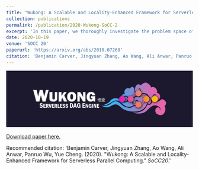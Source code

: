 ```yaml
---
title: "Wukong: A Scalable and Locality-Enhanced Framework for Serverless Parallel Computing"
collection: publications
permalink: /publication/2020-Wukong-SoCC-2
excerpt: 'In this paper, we thoroughly investigate the problem space of DAG scheduling in serverless computing. We identify and evaluate a set of techniques to make DAG schedulers serverless-aware. These techniques have been implemented in Wukong, a serverless, DAG scheduler attuned to AWS Lambda. Wukong provides decentralized scheduling through a combination of static and dynamic scheduling. We present the results of an empirical study in which Wukong is applied to a range of microbenchmark and real-world DAG applications. Results demonstrate the efficacy of Wukong in minimizing the performance overhead introduced by AWS Lambda --- Wukong achieves competitive performance compared to a serverful DAG scheduler, while improving the performance of real-world DAG jobs by as much as 3.1X at larger scale.'
date: 2020-10-19
venue: 'SOCC 20'
paperurl: 'https://arxiv.org/abs/2010.07268'
citation: 'Benjamin Carver, Jingyuan Zhang, Ao Wang, Ali Anwar, Panruo Wu, Yue Cheng. (2020). &quot;Wukong: A Scalable and Locality-Enhanced Framework for Serverless Parallel Computing.&quot; <i>SoCC20</i>.'
---
```


![Wukong Logo](/assets/images/wukong_logo.png)

<a href="{{ site.baseurl }}/pdfs/wukong_socc.pdf" target="_blank">Download paper here.</a>

Recommended citation: 'Benjamin Carver, Jingyuan Zhang, Ao Wang, Ali Anwar, Panruo Wu, Yue Cheng. (2020). &quot;Wukong: A Scalable and Locality-Enhanced Framework for Serverless Parallel Computing.&quot; <i>SoCC20</i>.'